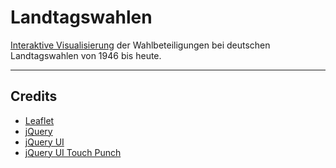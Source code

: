 Landtagswahlen
==============

[Interaktive Visualisierung](http://isellsoap.github.com/landtagswahlen/) der Wahlbeteiligungen bei deutschen Landtagswahlen von 1946 bis heute.

---

## Credits

* [Leaflet](http://leafletjs.com/)
* [jQuery](http://jquery.com/)
* [jQuery UI](http://jqueryui.com/)
* [jQuery UI Touch Punch](https://github.com/furf/jquery-ui-touch-punch)
